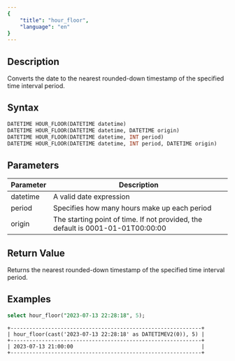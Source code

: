 ```yaml
---
{
    "title": "hour_floor",
    "language": "en"
}
---
```


<!-- 
Licensed to the Apache Software Foundation (ASF) under one
or more contributor license agreements.  See the NOTICE file
distributed with this work for additional information
regarding copyright ownership.  The ASF licenses this file
to you under the Apache License, Version 2.0 (the
"License"); you may not use this file except in compliance
with the License.  You may obtain a copy of the License at

  http://www.apache.org/licenses/LICENSE-2.0

Unless required by applicable law or agreed to in writing,
software distributed under the License is distributed on an
"AS IS" BASIS, WITHOUT WARRANTIES OR CONDITIONS OF ANY
KIND, either express or implied.  See the License for the
specific language governing permissions and limitations
under the License.
-->

## Description

Converts the date to the nearest rounded-down timestamp of the specified time interval period.

## Syntax

```sql
DATETIME HOUR_FLOOR(DATETIME datetime)
DATETIME HOUR_FLOOR(DATETIME datetime, DATETIME origin)
DATETIME HOUR_FLOOR(DATETIME datetime, INT period)
DATETIME HOUR_FLOOR(DATETIME datetime, INT period, DATETIME origin)
```

## Parameters

| Parameter | Description |
| -- | -- |
| datetime | A valid date expression |
| period | Specifies how many hours make up each period|
| origin | The starting point of time. If not provided, the default is 0001-01-01T00:00:00 |

## Return Value

Returns the nearest rounded-down timestamp of the specified time interval period.

## Examples

```sql
select hour_floor("2023-07-13 22:28:18", 5);
```

```text
+-------------------------------------------------------------+
| hour_floor(cast('2023-07-13 22:28:18' as DATETIMEV2(0)), 5) |
+-------------------------------------------------------------+
| 2023-07-13 21:00:00                                         |
+-------------------------------------------------------------+
```

